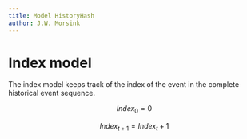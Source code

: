 ```yaml
---
title: Model HistoryHash
author: J.W. Morsink
---
```


# Index model

The index model keeps track of the index of the event in the complete historical event sequence. 

$$ 
Index_0 = 0
$$

$$
Index_{t+1} = Index_t + 1
$$
